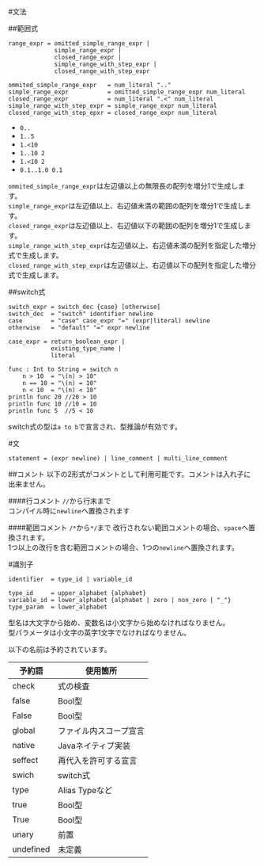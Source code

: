 #文法

##範囲式
```
range_expr = omitted_simple_range_expr |
             simple_range_expr |
             closed_range_expr | 
             simple_range_with_step_expr |
             closed_range_with_step_expr 

ommited_simple_range_expr   = num_literal ".."
simple_range_expr           = omitted_simple_range_expr num_literal
closed_range_expr           = num_literal ".<" num_literal
simple_range_with_step_expr = simple_range_expr num_literal
closed_range_with_step_epxr = closed_range_expr num_literal
```

* `0..`
* `1..5`
* `1.<10`
* `1..10 2`
* `1.<10 2`
* `0.1..1.0 0.1`

`ommited_simple_range_expr`は左辺値以上の無限長の配列を増分1で生成します。  
`simple_range_expr`は左辺値以上、右辺値未満の範囲の配列を増分1で生成します。  
`closed_range_expr`は左辺値以上、右辺値以下の範囲の配列を増分1で生成します。  
`simple_range_with_step_expr`は左辺値以上、右辺値未満の配列を指定した増分式で生成します。  
`closed_range_with_step_expr`は左辺値以上、右辺値以下の配列を指定した増分式で生成します。  

##switch式
```
switch_expr = switch_dec {case} [otherwise]
switch_dec  = "switch" identifier newline
case        = "case" case_expr "=" (expr|literal) newline
otherwise   = "default" "=" expr newline

case_expr = return_boolean_expr | 
            existing_type_name |
            literal
```

```
func : Int to String = switch n
	n > 10  = "\(n) > 10"
	n == 10 = "\(n) = 10"
	n < 10  = "\(n) < 10"
println func 20 //20 > 10
println func 10 //10 = 10
println func 5  //5 < 10

```

switch式の型は`a to b`で宣言され、型推論が有効です。

#文
```
statement = (expr newline) | line_comment | multi_line_comment
```

##コメント
以下の2形式がコメントとして利用可能です。コメントは入れ子に出来ません。  

####行コメント
`//`から行末まで  
コンパイル時に`newline`へ置換されます

####範囲コメント
`/*`から`*/`まで
改行されない範囲コメントの場合、`space`へ置換されます。  
1つ以上の改行を含む範囲コメントの場合、1つの`newline`へ置換されます。

#識別子
```
identifier  = type_id | variable_id 

type_id     = upper_alphabet {alphabet}
variable_id = lower_alphabet {alphabet | zero | non_zero | "_"}
type_param  = lower_alphabet

```

型名は大文字から始め、変数名は小文字から始めなければなりません。  
型パラメータは小文字の英字1文字でなければなりません。  

以下の名前は予約されています。

| 予約語 | 使用箇所 |
|---|---|
| check | 式の検査 |
| false | Bool型
| False | Bool型 |
| global | ファイル内スコープ宣言 | 
| native | Javaネイティブ実装 |
| seffect | 再代入を許可する宣言 | 
| swich | switch式 | 
| type | Alias Typeなど |
| true | Bool型 |
| True | Bool型 |
| unary | 前置
| undefined | 未定義 |

